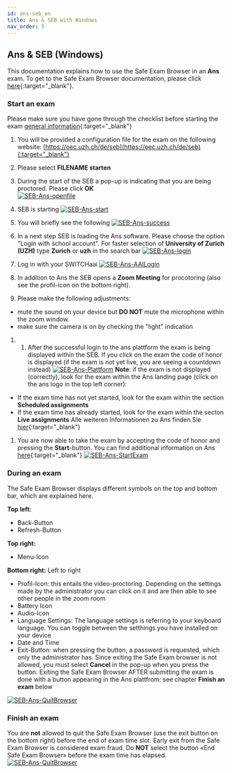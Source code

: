 ```yaml
---
id: ans-seb_en
title: Ans & SEB with Windows
nav_order: 5
---
```



## Ans & SEB (Windows)

This documentation explains how to use the Safe Exam Browser in an **Ans** exam. To get to the Safe Exam Browser documentation, please click [here](https://uzh-oec.github.io/seb/exam_seb_ans_de.html){:target="_blank"}. 

### Start an exam
Please make sure you have gone through the checklist before starting the exam [general information](https://uzh-oec.github.io/seb-en/exam_general_en.html){:target="_blank"}

1. You will be provided a configuration file for the exam on the following website: [https://oec.uzh.ch/de/seb](https://oec.uzh.ch/de/seb){:target="_blank"}

1. Please select **FILENAME starten**

1. During the start of the SEB a pop-up is indicating that you are being proctored. Please click **OK**       
[![SEB-Ans-openfile](assets/SEB_Ans_openfile.png)](SEB_Ans_openfile.png)

1. SEB is starting
[![SEB-Ans-start](assets/SEB_Ans_start.png)](assets/SEB_Ans_start.png)

1. You will briefly see the following
[![SEB-Ans-success](assets/SEB_Ans_success.png)](assets/SEB_Ans_success.png)

1. In a next step SEB is loading the Ans software. Please choose the option "Login with school account". For faster selection of **University of Zurich (UZH)** type **Zurich** or **uzh** in the search bar
[![SEB-Ans-login](assets/SEB_Ans_login.png)](assets/SEB_Ans_login.png)

1. Log in with your SWITCHaai
[![SEB-Ans-AAILogin](assets/SEB_Ans_AAILogin.png)](assets/SEB_Ans_AAILogin.png)

1. In addition to Ans the SEB opens a **Zoom Meeting** for procotoring (also see the profil-icon on the bottom right). 

1. Please make the following adjustments:
* mute the sound on your device but **DO NOT** mute the microphone within the zoom window.
* make sure the camera is on by checking the "light" indication

1. 1. After the successful login to the ans plattform the exam is being displayed within the SEB. If you click on the exam the code of honor is displayed (if the exam is not yet live, you are seeing a countdown instead) 
[![SEB-Ans-Plattform](assets/SEB_Ans_Plattform.png)](assets/SEB_Ans_Plattform.png)
**Note**: if the exam is not displayed (correctly), look for the exam within the Ans landing page (click on the ans logo in the top left corner): 
* If the exam time has not yet started, look for the exam within the section **Scheduled assignments**
* If the exam time has already started, look for the exam within the secton **Live assignments**
Alle weiteren Informationen zu Ans finden Sie [hier](https://uzh-oec.github.io/ans/exam-navigation-de.html){:target="_blank"}

1. You are now able to take the exam by accepting the code of honor and pressing the **Start**-button. You can find additional information on Ans [here](https://uzh-oec.github.io/ans/exam-navigation-en.html){:target="_blank"}
[![SEB-Ans-StartExam](assets/SEB_Ans_startexam.png)](assets/SEB_Ans_startexam.png)


### During an exam

The Safe Exam Browser displays different symbols on the top and bottom bar, which are explained here.


**Top left:** 
* Back-Button
* Refresh-Button

**Top right:**
* Menu-Icon

**Bottom right:**
Left to right
* Profil-Icon: this entails the video-proctoring. Depending on the settings made by the administrator you can click on it and are then able to see other people in the zoom room
* Battery Icon
* Audio-Icon
* Language Settings: The language settings is referring to your keyboard language. You can toggle between the setthings you have installed on your device
* Date and Time
* Exit-Button: when pressing the button, a password is requested, which only the administrator has. Since exiting the Safe Exam browser is not allowed, you must select **Cancel** in the pop-up when you press the button. Exiting the Safe Exam Browser AFTER submitting the exam is done with a button appearing in the Ans plattfrom: see chapter **Finish an exam** below

[![SEB-Ans-QuitBrowser](assets/SEB_Ans_quitbrowser.png)](assets/SEB_Ans_quitbrowser.png)


### Finish an exam
 
You are **not** allowed to quit the Safe Exam Browser (use the exit button on the bottom right) before the end of exam time slot. Early exit from the Safe Exam Browser is considered exam fraud. Do **NOT** select the button «End Safe Exam Browser» before the exam time has elapsed.
[![SEB-Ans-QuitBrowser](assets/SEB_Ans_donotquit.png)](assets/SEB_Ans_donotquit.png)


